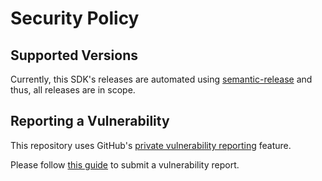 # Security Policy

## Supported Versions

Currently, this SDK's releases are automated using [semantic-release](https://github.com/semantic-release/semantic-release) and thus, all releases are in scope.

## Reporting a Vulnerability

This repository uses GitHub's [private vulnerability reporting](https://docs.github.com/en/code-security/security-advisories/guidance-on-reporting-and-writing-information-about-vulnerabilities/privately-reporting-a-security-vulnerability) feature.

Please follow [this guide](https://docs.github.com/en/code-security/security-advisories/guidance-on-reporting-and-writing-information-about-vulnerabilities/privately-reporting-a-security-vulnerability#privately-reporting-a-security-vulnerability) to submit a vulnerability report.
